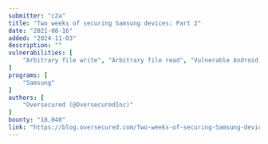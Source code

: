 ```yaml
---
submitter: "c2a"
title: "Two weeks of securing Samsung devices: Part 2"
date: "2021-08-16"
added: "2024-11-03"
description: ""
vulnerabilities: [
    "Arbitrary file write", "Arbitrary file read", "Vulnerable Android content provider", "Android"
]
programs: [
    "Samsung"
]
authors: [
    "Oversecured (@OversecuredInc)"
]
bounty: "18,040"
link: "https://blog.oversecured.com/Two-weeks-of-securing-Samsung-devices-Part-2/"
---
```




